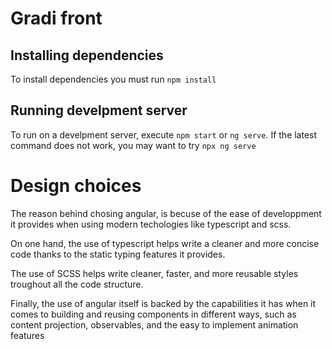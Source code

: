 # Gradi front

## Installing dependencies

To install dependencies you must run `npm install`

## Running develpment server

To run on a develpment server, execute `npm start` or `ng serve`. If the latest command does not work, you may want to try `npx ng serve`

# Design choices

The reason behind chosing angular, is becuse of the ease of developpment it provides when using modern techologies like typescript and scss.

On one hand, the use of typescript helps write a cleaner and more concise code thanks to the static typing features it provides.

The use of SCSS helps write cleaner, faster, and more reusable styles troughout all the code structure.

Finally, the use of angular itself is backed by the capabilities it has when it comes to building and reusing components in different ways, such as content projection, observables, and the easy to implement animation features
